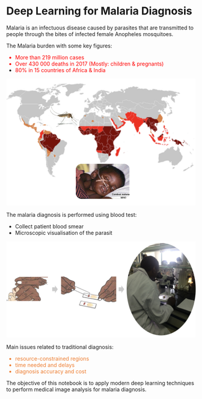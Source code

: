 # Deep Learning for Malaria Diagnosis

Malaria is an infectuous disease caused by parasites that are transmitted to people through the bites of infected female Anopheles mosquitoes.

The Malaria burden with some key figures:
<font color='red'>
* More than 219 million cases
* Over 430 000 deaths in 2017 (Mostly: children & pregnants)
* 80% in 15 countries of Africa & India
  </font>

![MalariaBurd](https://github.com/habiboulaye/ai-labs/blob/master/malaria-diagnosis/doc-images/MalariaBurden.png?raw=1)

The malaria diagnosis is performed using blood test:
* Collect patient blood smear 
* Microscopic visualisation of the parasit

![MalariaDiag](https://github.com/habiboulaye/ai-labs/blob/master/malaria-diagnosis/doc-images/MalariaDiag.png?raw=1)
  
Main issues related to traditional diagnosis: 
<font color='#ed7d31'>
* resource-constrained regions 
* time needed and delays
* diagnosis accuracy and cost
</font>

The objective of this notebook is to apply modern deep learning techniques to perform medical image analysis for malaria diagnosis.
